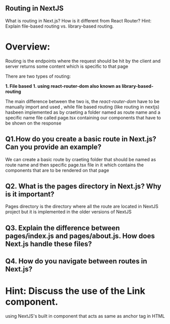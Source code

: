 ## Routing in NextJS

What is routing in Next.js? How is it different from React Router?
Hint: Explain file-based routing vs. library-based routing.


# Overview:
Routing is the endpoints where the request should be hit by the client and server returns some content which is specific to that page

There are two types of routing:

<b>1. File based</b>
<b>1. using react-router-dom also known as library-based-routing</b>

The main difference between the two is, the <i>react-router-dom</i> have to be manually import and used , while file based routing (like routing in nextjs) hasbeen implemented as by craeting a folder named as route name and a specific name file called page.tsx containing our components that have to be shown on the response


## Q1.How do you create a basic route in Next.js? Can you provide an example?

We can create a basic route by craeting folder that should be named as route name and then specific page.tsx file in it which contains the components that are to be rendered on that page

## Q2. What is the pages directory in Next.js? Why is it important?

Pages directory is the directory where all the route are located in NextJS project but it is implemented in the older versions of NextJS

## Q3. Explain the difference between pages/index.js and pages/about.js. How does Next.js handle these files?


## Q4. How do you navigate between routes in Next.js?
# Hint: Discuss the use of the Link component.
 using NextJS's built in <Link> component</Link> that acts as same as anchor tag in HTML